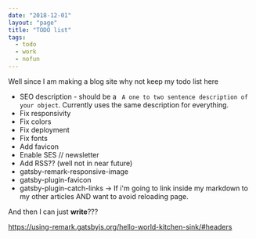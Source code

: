 ```yaml
---
date: "2018-12-01"
layout: "page"
title: "TODO list"
tags:
  - todo
  - work
  - nofun
---
```


Well since I am making a blog site why not keep my todo list here


* SEO description - should be a ` A one to two sentence description of your object`. Currently uses the same description for everything.
* Fix responsivity
* Fix colors
* Fix deployment
* Fix fonts
* Add favicon
* Enable SES // newsletter
* Add RSS?? (well not in near future)
* gatsby-remark-responsive-image
* gatsby-plugin-favicon
* gatsby-plugin-catch-links -> If i'm going to link inside my markdown to my other articles AND want to avoid reloading page.

And then I can just **write**???

https://using-remark.gatsbyjs.org/hello-world-kitchen-sink/#headers